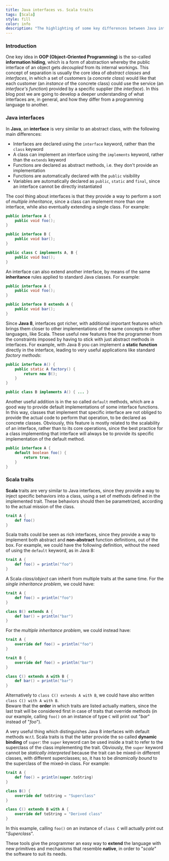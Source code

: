 ```yaml
---
title: Java interfaces vs. Scala traits
tags: [Scala]
style: fill
color: info
description: "The highlighting of some key differences between Java interfaces and the fancy Scala traits."
---
```


### Introduction

One key idea in **OOP (Object-Oriented Programming)** is the so-called **information hiding**, which is a form of abstraction whereby the public interface of an object gets _decoupled_ from its internal workings. This concept of separation is usually the core idea of _abstract classes_ and _interfaces_, in which a set of customers (a _concrete class_) would like that each customer (an _instance_ of the concrete class) could use the service (an _interface's function_) provided by a specific supplier (the _interface_). In this blog post we are going to develop a deeper understanding of what interfaces are, in general, and how they differ from a programming language to another.  

### Java interfaces

In **Java**, an **interface** is very similar to an abstract class, with the following main differences:
* Interfaces are declared using the `interface` keyword, rather than the `class` keyword
* A class can implement an interface using the `implements` keyword, rather than the `extends` keyword 
* Functions are declared as abstract methods, i.e. they don't provide an implementation
* Functions are automatically declared with the `public` visibility 
* Variables are automatically declared as `public`, `static` and `final`, since an interface cannot be directly instantiated

The cool thing about interfaces is that they provide a way to perform a sort of _multiple inheritance_, since a class can implement more than one interface, while also eventually extending a single class. For example:
```java
public interface A {
    public void foo();
}

public interface B {
    public void bar();
}

public class C implements A, B {
    public void baz();
}
```
An interface can also extend another interface, by means of the same **inheritance** rules applied to standard Java classes. For example:
```java
public interface A {
    public void foo();
}

public interface B extends A {
    public void bar();
}
```

Since **Java 8**, interfaces got richer, with additional important features which brings them closer to other implementations of the same concepts in other languages, like Scala. These useful new features free the programmer from the constraints imposed by having to stick with just abstract methods in interfaces. For example, with Java 8 you can implement a **static function** directly in the interface, leading to very useful applications like standard _factory methods_:
```java
public interface A() {
    public static A factory() {
        return new B();
    }
}

public class B implements A() { ... }
```

Another useful addition is in the so called `default` methods, which are a good way to provide default implementations of some interface functions. In this way, classes that implement that specific interface are not obliged to provide the actual code to perform that operation, to be declared as concrete classes. Obviously, this feature is mostly related to the scalability of an interface, rather than to its core operations, since the best practice for a class implementing that interface will always be to provide its specific implementation of the default method. 
```java
public interface A {
    default boolean foo() {
        return true;
    }
}
```

### Scala traits

**Scala** traits are very similar to Java interfaces, since they provide a way to inject specific behaviors into a class, using a set of methods defined in the implemented trait. These behaviors should then be parametrized, according to the actual mission of the class.
```scala
trait A {
    def foo()
}
```

Scala traits could be seen as rich interfaces, since they provide a way to implement both abstract and **non-abstract** function definitions, out of the box. For example, we could have the following definition, without the need of using the `default` keyword, as in Java 8:
```scala
trait A {
    def foo() = println("foo")
}
```

A Scala _class/object_ can inherit from multiple traits at the same time. For the _single inheritance problem_, we could have:
```scala
trait A {
    def foo() = println("foo")
}

class B() extends A {
    def bar() = println("bar")
}
```

For the _multiple inheritance problem_, we could instead have:
```scala
trait A {
    override def foo() = println("foo")
}

trait B {
    override def foo() = println("bar")
}

class C() extends A with B {
    def bar() = println("bar")
}
```

Alternatively to `class C() extends A with B`, we could have also written `class C() with A with B`.\
Beware that the **order** in which traits are listed actually matters, since the last trait will be considered first in case of traits that override methods (in our example, calling `foo()` on an instance of type `C` will print out "_bar_" instead of "_foo_").

A very useful thing which distinguishes Java 8 interfaces with default methods w.r.t. Scala traits is that the latter provide the so called **dynamic binding** of `super`: the `super` keyword can be used inside a trait to refer to the superclass of the class implementing the trait. Obviously, the `super` keyword cannot be _statically interpreted_ because the trait can be mixed-in different classes, with different superclasses; so, it has to be _dinamically bound_ to the superclass of the mixed-in class. For example:
```scala
trait A {
    def foo() = println(super.toString)
}

class B() {
    override def toString = "Superclass"
}

class C() extends B with A {
    override def toString = "Derived class"
}
```
In this example, calling `foo()` on an instance of `class C` will actually print out "_Superclass_".

These tools give the programmer an easy way to **extend** the language with new primitives and mechanisms that resemble **native**, in order to "_scale_" the software to suit its needs.
